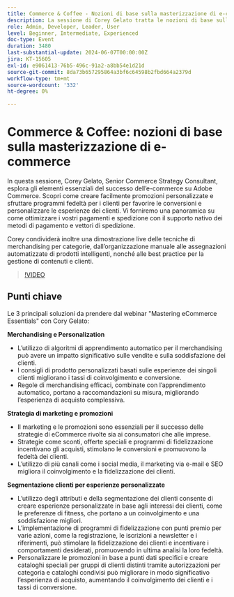 ```yaml
---
title: Commerce & Coffee - Nozioni di base sulla masterizzazione di e-commerce
description: La sessione di Corey Gelato tratta le nozioni di base sull’e-commerce su Adobe Commerce, evidenziando strategie per il merchandising personalizzato, programmi di fidelizzazione, pagamenti e spedizioni ottimizzati ed efficaci campagne di marketing per stimolare il coinvolgimento, la fidelizzazione e le conversioni dei clienti.
role: Admin, Developer, Leader, User
level: Beginner, Intermediate, Experienced
doc-type: Event
duration: 3480
last-substantial-update: 2024-06-07T00:00:00Z
jira: KT-15605
exl-id: e9061413-76b5-496c-91a2-a8bb54e1d21d
source-git-commit: 8da73b657295864a3bf6c64598b2fbd664a2379d
workflow-type: tm+mt
source-wordcount: '332'
ht-degree: 0%

---
```


# Commerce &amp; Coffee: nozioni di base sulla masterizzazione di e-commerce

In questa sessione, Corey Gelato, Senior Commerce Strategy Consultant, esplora gli elementi essenziali del successo dell’e-commerce su Adobe Commerce. Scopri come creare facilmente promozioni personalizzate e sfruttare programmi fedeltà per i clienti per favorire le conversioni e personalizzare le esperienze dei clienti. Vi forniremo una panoramica su come ottimizzare i vostri pagamenti e spedizione con il supporto nativo dei metodi di pagamento e vettori di spedizione.

Corey condividerà inoltre una dimostrazione live delle tecniche di merchandising per categorie, dall’organizzazione manuale alle assegnazioni automatizzate di prodotti intelligenti, nonché alle best practice per la gestione di contenuti e clienti.

>[!VIDEO](https://video.tv.adobe.com/v/3429437/?learn=on)

## Punti chiave

Le 3 principali soluzioni da prendere dal webinar &quot;Mastering eCommerce Essentials&quot; con Cory Gelato:

**Merchandising e Personalization**

* L’utilizzo di algoritmi di apprendimento automatico per il merchandising può avere un impatto significativo sulle vendite e sulla soddisfazione dei clienti.
* I consigli di prodotto personalizzati basati sulle esperienze dei singoli clienti migliorano i tassi di coinvolgimento e conversione.
* Regole di merchandising efficaci, combinate con l’apprendimento automatico, portano a raccomandazioni su misura, migliorando l’esperienza di acquisto complessiva.

**Strategia di marketing e promozioni**

* Il marketing e le promozioni sono essenziali per il successo delle strategie di eCommerce rivolte sia ai consumatori che alle imprese.
* Strategie come sconti, offerte speciali e programmi di fidelizzazione incentivano gli acquisti, stimolano le conversioni e promuovono la fedeltà dei clienti.
* L’utilizzo di più canali come i social media, il marketing via e-mail e SEO migliora il coinvolgimento e la fidelizzazione dei clienti.

**Segmentazione clienti per esperienze personalizzate**

* L’utilizzo degli attributi e della segmentazione dei clienti consente di creare esperienze personalizzate in base agli interessi dei clienti, come le preferenze di fitness, che portano a un coinvolgimento e una soddisfazione migliori.
* L’implementazione di programmi di fidelizzazione con punti premio per varie azioni, come la registrazione, le iscrizioni a newsletter e i riferimenti, può stimolare la fidelizzazione dei clienti e incentivare i comportamenti desiderati, promuovendo in ultima analisi la loro fedeltà.
* Personalizzare le promozioni in base a punti dati specifici e creare cataloghi speciali per gruppi di clienti distinti tramite autorizzazioni per categoria e cataloghi condivisi può migliorare in modo significativo l’esperienza di acquisto, aumentando il coinvolgimento dei clienti e i tassi di conversione.
